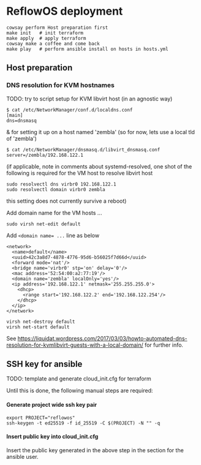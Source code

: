 # ReflowOS deployment

```
cowsay perform Host preparation first
make init   # init terraform
make apply  # apply terraform
cowsay make a coffee and come back
make play   # perform ansible install on hosts in hosts.yml
```


## Host preparation


### DNS resolution for KVM hostnames

TODO: try to script setup for KVM libvirt host (in an agnostic way)

```
$ cat /etc/NetworkManager/conf.d/localdns.conf 
[main]
dns=dnsmasq
```

& for setting it up on a host named 'zembla' (so for now, lets use a local tld of 'zembla')

```
$ cat /etc/NetworkManager/dnsmasq.d/libvirt_dnsmasq.conf 
server=/zembla/192.168.122.1
```

(if applicable, note in comments about systemd-resolved, one shot of the following is required for the VM host to resolve libvirt host

```
sudo resolvectl dns virbr0 192.168.122.1
sudo resolvectl domain virbr0 zembla
```
this setting does not currently survive a reboot)

Add domain name for the VM hosts ...
```
sudo virsh net-edit default
```

Add `<domain name= ...` line as below

```
<network>
  <name>default</name>
  <uuid>42c3a8d7-4878-4776-95d6-b56025f7d66d</uuid>
  <forward mode='nat'/>
  <bridge name='virbr0' stp='on' delay='0'/>
  <mac address='52:54:00:a2:77:19'/>
  <domain name='zembla' localOnly='yes'/>
  <ip address='192.168.122.1' netmask='255.255.255.0'>
    <dhcp>
      <range start='192.168.122.2' end='192.168.122.254'/>
    </dhcp>
  </ip>
</network>
```
```
virsh net-destroy default
virsh net-start default
```

See https://liquidat.wordpress.com/2017/03/03/howto-automated-dns-resolution-for-kvmlibvirt-guests-with-a-local-domain/ for further info.

##  SSH key for ansible

TODO: template and generate cloud_init.cfg for terraform

Until this is done, the following manual steps are required:

#### Generate project wide ssh key pair

```
export PROJECT="reflowos"
ssh-keygen -t ed25519 -f id_25519 -C $(PROJECT) -N "" -q
```

#### Insert public key into cloud_init.cfg

Insert the public key generated in the above step in the section for the ansible user.


